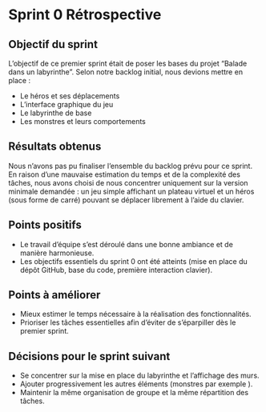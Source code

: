 
# Sprint 0 Rétrospective

## Objectif du sprint

L’objectif de ce premier sprint était de poser les bases du projet “Balade dans un labyrinthe”.
Selon notre backlog initial, nous devions mettre en place :

* Le héros et ses déplacements
* L’interface graphique du jeu
* Le labyrinthe de base
* Les monstres et leurs comportements

## Résultats obtenus

Nous n’avons pas pu finaliser l’ensemble du backlog prévu pour ce sprint.
En raison d’une mauvaise estimation du temps et de la complexité des tâches, nous avons choisi de nous concentrer uniquement sur la version minimale demandée : un jeu simple affichant un plateau virtuel et un héros (sous forme de carré) pouvant se déplacer librement à l’aide du clavier.

## Points positifs

* Le travail d’équipe s’est déroulé dans une bonne ambiance et de manière harmonieuse.
* Les objectifs essentiels du sprint 0 ont été atteints (mise en place du dépôt GitHub, base du code, première interaction clavier).

## Points à améliorer

* Mieux estimer le temps nécessaire à la réalisation des fonctionnalités.
* Prioriser les tâches essentielles afin d’éviter de s’éparpiller dès le premier sprint.

## Décisions pour le sprint suivant

* Se concentrer sur la mise en place du labyrinthe et l’affichage des murs.
* Ajouter progressivement les autres éléments (monstres par exemple ).
* Maintenir la même organisation de groupe et la même répartition des tâches.
